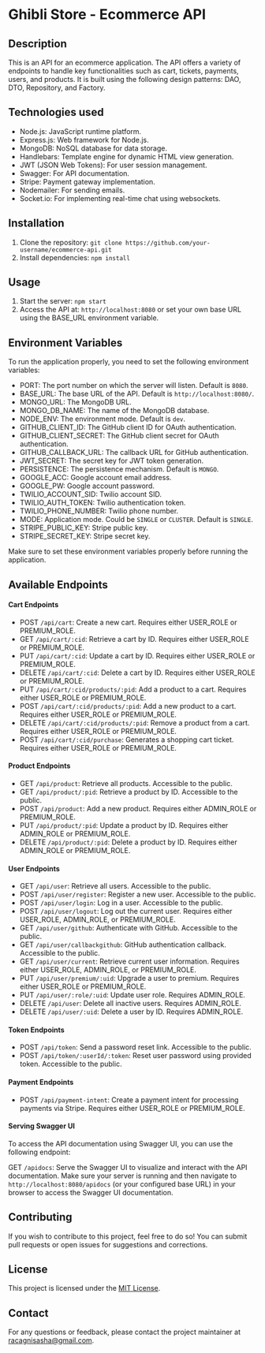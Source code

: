 # Ghibli Store - Ecommerce API

## Description
This is an API for an ecommerce application. The API offers a variety of endpoints to handle key functionalities such as cart, tickets, payments, users, and products. It is built using the following design patterns: DAO, DTO, Repository, and Factory.

## Technologies used
- Node.js: JavaScript runtime platform.
- Express.js: Web framework for Node.js.
- MongoDB: NoSQL database for data storage.
- Handlebars: Template engine for dynamic HTML view generation.
- JWT (JSON Web Tokens): For user session management.
- Swagger: For API documentation.
- Stripe: Payment gateway implementation.
- Nodemailer: For sending emails.
- Socket.io: For implementing real-time chat using websockets.

## Installation
1. Clone the repository: `git clone https://github.com/your-username/ecommerce-api.git`
2. Install dependencies: `npm install`

## Usage
1. Start the server: `npm start`
2. Access the API at: `http://localhost:8080` or set your own base URL using the BASE_URL environment variable.

## Environment Variables
To run the application properly, you need to set the following environment variables:

- PORT: The port number on which the server will listen. Default is `8080`.
- BASE_URL: The base URL of the API. Default is `http://localhost:8080/`.
- MONGO_URL: The MongoDB URL.
- MONGO_DB_NAME: The name of the MongoDB database.
- NODE_ENV: The environment mode. Default is `dev`.
- GITHUB_CLIENT_ID: The GitHub client ID for OAuth authentication.
- GITHUB_CLIENT_SECRET: The GitHub client secret for OAuth authentication.
- GITHUB_CALLBACK_URL: The callback URL for GitHub authentication.
- JWT_SECRET: The secret key for JWT token generation.
- PERSISTENCE: The persistence mechanism. Default is `MONGO`.
- GOOGLE_ACC: Google account email address.
- GOOGLE_PW: Google account password.
- TWILIO_ACCOUNT_SID: Twilio account SID.
- TWILIO_AUTH_TOKEN: Twilio authentication token.
- TWILIO_PHONE_NUMBER: Twilio phone number.
- MODE: Application mode. Could be `SINGLE` or `CLUSTER`. Default is `SINGLE`.
- STRIPE_PUBLIC_KEY: Stripe public key.
- STRIPE_SECRET_KEY: Stripe secret key.

Make sure to set these environment variables properly before running the application.

## Available Endpoints

#### Cart Endpoints

- POST `/api/cart`: Create a new cart. Requires either USER_ROLE or PREMIUM_ROLE.
- GET `/api/cart/:cid`: Retrieve a cart by ID. Requires either USER_ROLE or PREMIUM_ROLE.
- PUT `/api/cart/:cid`: Update a cart by ID. Requires either USER_ROLE or PREMIUM_ROLE.
- DELETE `/api/cart/:cid`: Delete a cart by ID. Requires either USER_ROLE or PREMIUM_ROLE.
- PUT `/api/cart/:cid/products/:pid`: Add a product to a cart. Requires either USER_ROLE or PREMIUM_ROLE.
- POST `/api/cart/:cid/products/:pid`: Add a new product to a cart. Requires either USER_ROLE or PREMIUM_ROLE.
- DELETE `/api/cart/:cid/products/:pid`: Remove a product from a cart. Requires either USER_ROLE or PREMIUM_ROLE.
- POST `/api/cart/:cid/purchase`: Generates a shopping cart ticket. Requires either USER_ROLE or PREMIUM_ROLE.

#### Product Endpoints

- GET `/api/product`: Retrieve all products. Accessible to the public.
- GET `/api/product/:pid`: Retrieve a product by ID. Accessible to the public.
- POST `/api/product`: Add a new product. Requires either ADMIN_ROLE or PREMIUM_ROLE.
- PUT `/api/product/:pid`: Update a product by ID. Requires either ADMIN_ROLE or PREMIUM_ROLE.
- DELETE `/api/product/:pid`: Delete a product by ID. Requires either ADMIN_ROLE or PREMIUM_ROLE.

#### User Endpoints

- GET `/api/user`: Retrieve all users. Accessible to the public.
- POST `/api/user/register`: Register a new user. Accessible to the public.
- POST `/api/user/login`: Log in a user. Accessible to the public.
- POST `/api/user/logout`: Log out the current user. Requires either USER_ROLE, ADMIN_ROLE, or PREMIUM_ROLE.
- GET `/api/user/github`: Authenticate with GitHub. Accessible to the public.
- GET `/api/user/callbackgithub`: GitHub authentication callback. Accessible to the public.
- GET `/api/user/current`: Retrieve current user information. Requires either USER_ROLE, ADMIN_ROLE, or PREMIUM_ROLE.
- PUT `/api/user/premium/:uid`: Upgrade a user to premium. Requires either USER_ROLE or PREMIUM_ROLE.
- PUT `/api/user/:role/:uid`: Update user role. Requires ADMIN_ROLE.
- DELETE `/api/user`: Delete all inactive users. Requires ADMIN_ROLE.
- DELETE `/api/user/:uid`: Delete a user by ID. Requires ADMIN_ROLE.

#### Token Endpoints

- POST `/api/token`: Send a password reset link. Accessible to the public.
- POST `/api/token/:userId/:token`: Reset user password using provided token. Accessible to the public.

#### Payment Endpoints

- POST `/api/payment-intent`: Create a payment intent for processing payments via Stripe. Requires either USER_ROLE or PREMIUM_ROLE.

#### Serving Swagger UI
To access the API documentation using Swagger UI, you can use the following endpoint:

GET `/apidocs`: Serve the Swagger UI to visualize and interact with the API documentation.
Make sure your server is running and then navigate to `http://localhost:8080/apidocs` (or your configured base URL) in your browser to access the Swagger UI documentation.

## Contributing
If you wish to contribute to this project, feel free to do so! You can submit pull requests or open issues for suggestions and corrections.

## License
This project is licensed under the [MIT License](LICENSE).

## Contact
For any questions or feedback, please contact the project maintainer at [racagnisasha@gmail.com](mailto:racagnisasha@gmail.com).